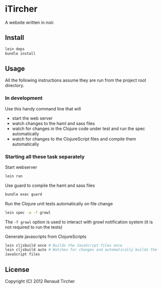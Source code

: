 # iTircher

A website written in noir. 

## Install

```bash
lein deps
bundle install
```


## Usage

All the following instructions assume they are run from the project root directory.

### In development

Use this handy command line that will

- start the web server
- watch changes to the haml and sass files
- watch for changes in the Clojure code under test and run the spec automatically
- watch for changes to the ClojureScript files and compile them automatically

### Starting all these task separately

Start webserver

```bash
lein run
```

Use guard to compile the haml and sass files

```bash
bundle exec guard
```

Run the Clojure unit tests automatically on file change

```bash
lein spec -a -f growl
```

The `-f growl` option is used to interact with growl notification system (it is not required to run the tests)

Generate javascripts from ClojureScripts

```bash
lein cljsbuild once # Builds the JavaScript files once
lein cljsbuild auto # Watches for changes and automatically builds the
JavaScript files
```


## License

Copyright (C) 2012 Renaud Tircher
